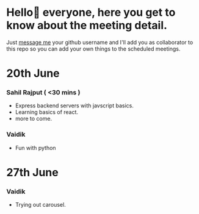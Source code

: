 # Hello🥳︎ everyone, here you get to know about the meeting detail.

Just [message me](https://t.me/sahilrajput03) your github username and I'll add you as collaborator to this repo so you can add your own things to the scheduled meetings.

# 20th June

### Sahil Rajput ( <30 mins )

- Express backend servers with javscript basics.
- Learning basics of react.
- more to come.

### Vaidik

- Fun with python


# 27th June

### Vaidik

- Trying out carousel.
